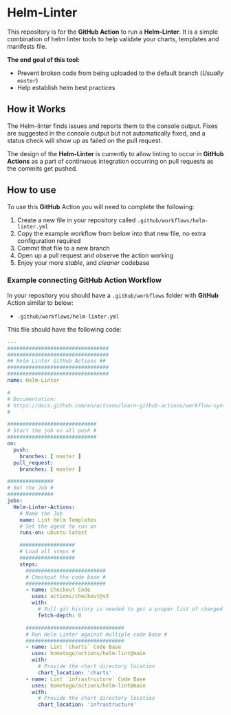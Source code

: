 # Helm-Linter

This repository is for the **GitHub Action** to run a **Helm-Linter**.
It is a simple combination of helm linter tools to help validate your charts, templates and manifests file.

**The end goal of this tool:**

- Prevent broken code from being uploaded to the default branch (_Usually_ `master`)
- Help establish helm best practices


## How it Works

The Helm-linter finds issues and reports them to the console output. Fixes are suggested in the console output but not automatically fixed, and a status check will show up as failed on the pull request.

The design of the **Helm-Linter** is currently to allow linting to occur in **GitHub Actions** as a part of continuous integration occurring on pull requests as the commits get pushed.


## How to use

To use this **GitHub** Action you will need to complete the following:

1. Create a new file in your repository called `.github/workflows/helm-linter.yml`
2. Copy the example workflow from below into that new file, no extra configuration required
3. Commit that file to a new branch
4. Open up a pull request and observe the action working
5. Enjoy your more _stable_, and _cleaner_ codebase


### Example connecting GitHub Action Workflow

In your repository you should have a `.github/workflows` folder with **GitHub** Action similar to below:

- `.github/workflows/helm-linter.yml`

This file should have the following code:

```yml
---
#################################
#################################
## Helm Linter GitHub Actions ##
#################################
#################################
name: Helm-Linter 

#
# Documentation:
# https://docs.github.com/en/actions/learn-github-actions/workflow-syntax-for-github-actions
#

#############################
# Start the job on all push #
#############################
on:
  push:
    branches: [ master ]
  pull_request:
    branches: [ master ]

###############
# Set the Job #
###############
jobs:
  Helm-Linter-Actions:
    # Name the Job
    name: Lint Helm Templates
    # Set the agent to run on
    runs-on: ubuntu-latest

    ##################
    # Load all steps #
    ##################
    steps:
      ##########################
      # Checkout the code base #
      ##########################
      - name: Checkout Code
        uses: actions/checkout@v3
        with:
          # Full git history is needed to get a proper list of changed files within `helm-linter`
          fetch-depth: 0

      ################################
      # Run Helm Linter against multiple code base #
      ################################
      - name: Lint `charts` Code Base
        uses: hometogo/actions/helm-lint@main
        with:
          # Provide the chart directory location
          chart_location: 'charts'
      - name: Lint `infrastructure` Code Base
        uses: hometogo/actions/helm-lint@main
        with:
          # Provide the chart directory location
          chart_location: 'infrastructure'

```
